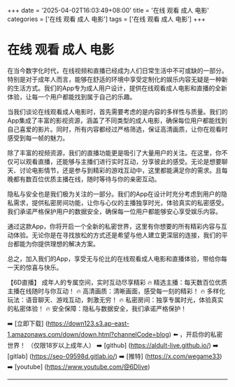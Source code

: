 +++
date = '2025-04-02T16:03:49+08:00'
title = '在线 观看 成人 电影'
categories = ['在线 观看 成人 电影']
tags = ['在线 观看 成人 电影']
+++

# 在线 观看 成人 电影

在当今数字化时代，在线视频和直播已经成为人们日常生活中不可或缺的一部分。特别是对于成年人而言，能够在舒适的环境中享受定制化的娱乐内容无疑是一种新的生活方式。我们的App专为成人用户设计，提供在线观看成人电影和直播的全新体验，让每一个用户都能找到属于自己的乐趣。

当我们谈论在线观看成人电影时，首先需要考虑的是内容的多样性与质量。我们的App集成了丰富的影视资源，涵盖了不同类型的成人电影，确保每位用户都能找到自己喜爱的影片。同时，所有内容都经过严格筛选，保证高清画质，让你在观看时感受到每一帧的魅力。

除了丰富的视频资源，我们的直播功能更是吸引了大量用户的关注。在这里，你不仅可以观看直播，还能够与主播们进行实时互动，分享彼此的感受。无论是想要聊天、讨论电影情节，还是参与到精彩的游戏互动中，这里都能满足你的需求。且每晚都有数百位优质主播在线，随时等待与你的亲密互动。

隐私与安全也是我们极为关注的一部分。我们的App在设计时充分考虑到用户的隐私需求，提供私密房间功能，让你与心仪的主播独享时光，体验真实的私密感受。我们承诺严格保护用户的数据安全，确保每一位用户都能够安心享受娱乐内容。

通过这款App，你将开启一个全新的私密世界，这里有你想要的所有精彩内容与互动体验。无论你是在寻找放松的方式还是希望与他人建立更深层的连接，我们的平台都能为你提供理想的解决方案。

总之，加入我们的App，享受无与伦比的在线观看成人电影和直播体验，带给你每一天的惊喜与快乐。

【6D直播】
成年人的专属空间，实时互动尽享精彩
🔥 精选主播：每天数百位优质主播在线随时与你互动！
🔥 高清画质：清晰画面，感受每一刻的精彩！
🔥 多样化玩法：语音聊天、游戏互动，刺激无穷！
🔥 私密房间：独享专属时光，体验真实的私密体验！
🔥 安全保障：隐私与数据安全，我们承诺严格保护！

➡️ [立即下载] (https://down123.s3.ap-east-1.amazonaws.com/down/down.html?channelCode=blog) ⬅️ ，开启你的私密世界！ （仅限18岁以上成年人）
➡️ [github] (https://aldult-live.github.io/)
➡️ [gitlab] (https://seo-09598d.gitlab.io/)
➡️ [推特] (https://x.com/wegame33)
➡️ [youtube] (https://www.youtube.com/@6Dlive)

---
